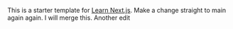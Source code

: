This is a starter template for [Learn Next.js](https://nextjs.org/learn). Make a change straight to main again again.
 I will merge this.
Another edit
